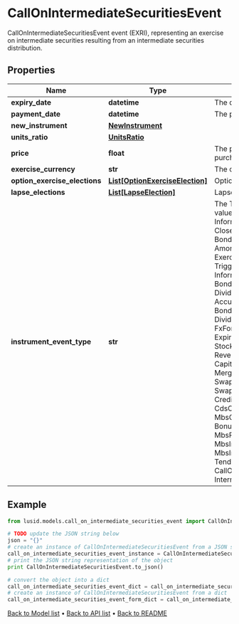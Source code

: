 # CallOnIntermediateSecuritiesEvent

CallOnIntermediateSecuritiesEvent event (EXRI), representing an exercise on intermediate securities resulting from an intermediate securities distribution.

## Properties
Name | Type | Description | Notes
------------ | ------------- | ------------- | -------------
**expiry_date** | **datetime** | The date on which the issue ends. | 
**payment_date** | **datetime** | The payment date of the event. | 
**new_instrument** | [**NewInstrument**](NewInstrument.md) |  | 
**units_ratio** | [**UnitsRatio**](UnitsRatio.md) |  | 
**price** | **float** | The price at which new units are purchased. | 
**exercise_currency** | **str** | The currency of the exercise. | 
**option_exercise_elections** | [**List[OptionExerciseElection]**](OptionExerciseElection.md) | Option exercise election for this event. | [optional] 
**lapse_elections** | [**List[LapseElection]**](LapseElection.md) | Lapse election for this event. | [optional] 
**instrument_event_type** | **str** | The Type of Event. The available values are: TransitionEvent, InformationalEvent, OpenEvent, CloseEvent, StockSplitEvent, BondDefaultEvent, CashDividendEvent, AmortisationEvent, CashFlowEvent, ExerciseEvent, ResetEvent, TriggerEvent, RawVendorEvent, InformationalErrorEvent, BondCouponEvent, DividendReinvestmentEvent, AccumulationEvent, BondPrincipalEvent, DividendOptionEvent, MaturityEvent, FxForwardSettlementEvent, ExpiryEvent, ScripDividendEvent, StockDividendEvent, ReverseStockSplitEvent, CapitalDistributionEvent, SpinOffEvent, MergerEvent, FutureExpiryEvent, SwapCashFlowEvent, SwapPrincipalEvent, CreditPremiumCashFlowEvent, CdsCreditEvent, CdxCreditEvent, MbsCouponEvent, MbsPrincipalEvent, BonusIssueEvent, MbsPrincipalWriteOffEvent, MbsInterestDeferralEvent, MbsInterestShortfallEvent, TenderEvent, CallOnIntermediateSecuritiesEvent, IntermediateSecuritiesDistributionEvent | 

## Example

```python
from lusid.models.call_on_intermediate_securities_event import CallOnIntermediateSecuritiesEvent

# TODO update the JSON string below
json = "{}"
# create an instance of CallOnIntermediateSecuritiesEvent from a JSON string
call_on_intermediate_securities_event_instance = CallOnIntermediateSecuritiesEvent.from_json(json)
# print the JSON string representation of the object
print CallOnIntermediateSecuritiesEvent.to_json()

# convert the object into a dict
call_on_intermediate_securities_event_dict = call_on_intermediate_securities_event_instance.to_dict()
# create an instance of CallOnIntermediateSecuritiesEvent from a dict
call_on_intermediate_securities_event_form_dict = call_on_intermediate_securities_event.from_dict(call_on_intermediate_securities_event_dict)
```
[Back to Model list](../README.md#documentation-for-models) &#8226; [Back to API list](../README.md#documentation-for-api-endpoints) &#8226; [Back to README](../README.md)


